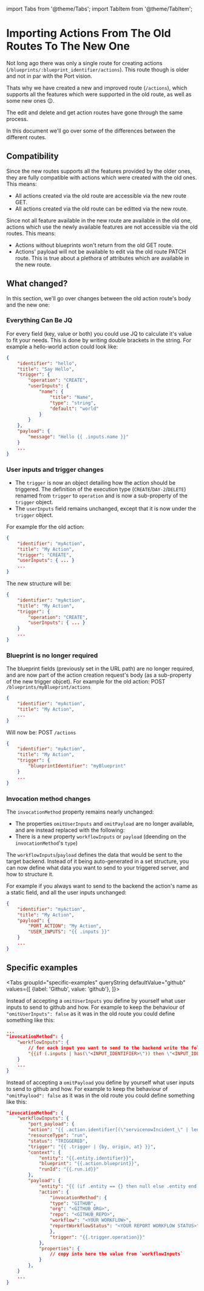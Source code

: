 import Tabs from '@theme/Tabs';
import TabItem from '@theme/TabItem';

# Importing Actions From The Old Routes To The New One

Not long ago there was only a single route for creating actions (`/blueprints/:blueprint_identifier/actions`). This route though is older and not in par with the Port vision.

Thats why we have created a new and improved route (`/actions`), which supports all the features which were supported in the old route, as well as some new ones 😉.

The edit and delete and get action routes have gone through the same process.


In this document we'll go over some of the differences between the different routes.

## Compatibility
Since the new routes supports all the features provided by the older ones, they are fully compatible with actions which were created with the old ones. This means:
* All actions created via the old route are accessible via the new route GET.
* All actions created via the old route can be editted via the new route.

Since not all feature available in the new route are available in the old one, actions which use the newly available features are not accessible via the old routes. This means:
* Actions without blueprints won't return from the old GET route.
* Actions' payload will not be available to edit via the old route PATCH route. This is true about a plethora of attributes which are available in the new route.

## What changed?
In this section, we'll go over changes between the old action route's body and the new one:

### Everything Can Be JQ
For every field (key, value or both) you could use JQ to calculate it's value to fit your needs.
This is done by writing double brackets in the string.
For example a hello-world action could look like:
```json
{
    "identifier": "hello",
    "title": "Say Hello",
    "trigger": {
        "operation": "CREATE",
        "userInputs": { 
            "name": {
                "title": "Name",
                "type": "string",
                "default": "world"
            }
        }
    },
    "payload": {
        "message": "Hello {{ .inputs.name }}"
    }
    ...
}
```

### User inputs and trigger changes
* The `trigger` is now an object detailing how the action should be triggered. The definition of the execution type (`CREATE`/`DAY-2`/`DELETE`) renamed from `trigger` to `operation` and is now a sub-property of the `trigger` object.
* The `userInputs` field remains unchanged, except that it is now under the `trigger` object.

For example tfor the old action:
```json
{
    "identifier": "myAction",
    "title": "My Action",
    "trigger": "CREATE",
    "userInputs": { ... }
    ...
}
```
The new structure will be:
```json
{
    "identifier": "myAction",
    "title": "My Action",
    "trigger": {
        "operation": "CREATE",
        "userInputs": { ... }
    }
    ...
}
```

### Blueprint is no longer required
The blueprint fields (previously set in the URL path) are no longer required, and are now part of the action creation request's body (as a sub-property of the new trigger objcet).
For example for the old action:
POST `/blueprints/myBlueprint/actions`
```json
{
    "identifier": "myAction",
    "title": "My Action",
    ...
}
```

Will now be:
POST `/actions`
```json
{
    "identifier": "myAction",
    "title": "My Action",
    "trigger": {
        "blueprintIdentifier": "myBlueprint"
    }
    ...
}
```

### Invocation method changes
The `invocationMethod` property remains nearly unchanged:
* The properties `omitUserInputs` and `omitPayload` are no longer available, and are instead replaced with the following:
* There is a new property `workflowInputs` or `payload` (deending on the `invocationMethod`'s `type`)

The `workflowInputs`/`payload` defines the data that would be sent to the target backend. Instead of it being auto-generated in a set structure, you can now define what data you want to send to your triggered server, and how to structure it.

For example if you always want to send to the backend the action's name as a static field, and all the user inputs unchanged:
```json
{
    "identifier": "myAction",
    "title": "My Action",
    "payload": {
        "PORT_ACTION": "My Action",
        "USER_INPUTS": "{{ .inputs }}"
    }
    ...
}
```

## Specific examples


<Tabs
groupId="specific-examples"
queryString
defaultValue="github"
values={[
{label: 'Github', value: 'github'},
]}>

<TabItem value="github">

Instead of accepting a `omitUserInputs` you define by yourself what user inputs to send to github and how.
For example to keep the behaviour of `"omitUserInputs": false` as it was in the old route you could define something like this:
```json
...
"invocationMethod": {
    "workflowInputs": {
        // for each input you want to send to the backend write the following line, and change <INPUT_IDENTIFIER> with you user-input's identifier
        "{{if (.inputs | has(\"<INPUT_IDENTIFIER>\")) then \"<INPUT_IDENTIFIER>\" else null end}}": "{{.inputs.\"<INPUT_IDENTIFIER>\"}}",
    }
    ...
}
```

Instead of accepting a `omitPayload` you define by yourself what user inputs to send to github and how.
For example to keep the behaviour of `"omitPayload": false` as it was in the old route you could define something like this:
```json
"invocationMethod": {
    "workflowInputs": {
        "port_payload": {
        "action": "{{ .action.identifier[(\"servicenowIncident_\" | length):] }}",
        "resourceType": "run",
        "status": "TRIGGERED",
        "trigger": "{{ .trigger | {by, origin, at} }}",
        "context": {
            "entity": "{{.entity.identifier}}",
            "blueprint": "{{.action.blueprint}}",
            "runId": "{{.run.id}}"
        },
        "payload": {
            "entity": "{{ (if .entity == {} then null else .entity end) }}",
            "action": {
                "invocationMethod": {
                "type": "GITHUB",
                "org": "<GITHUB_ORG>",
                "repo": "<GITHUB_REPO>",
                "workflow": "<YOUR WORKFLOW>",
                "reportWorkflowStatus": "<YOUR REPORT WORKFLOW STATUS>"
                },
                "trigger": "{{.trigger.operation}}"
            },
            "properties": {
                // copy into here the value from `workflowInputs`
            }
        },
    }
    ...
}
```


</TabItem>

</Tabs>